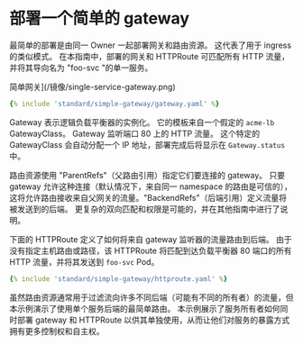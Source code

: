 <!-- TRANSLATED by md-translate -->
# 部署一个简单的 gateway

最简单的部署是由同一 Owner 一起部署网关和路由资源。 这代表了用于 ingress 的类似模式。 在本指南中，部署的网关和 HTTPRoute 可匹配所有 HTTP 流量，并将其导向名为 "foo-svc "的单一服务。

简单网关](/镜像/single-service-gateway.png)

```yaml  
{% include 'standard/simple-gateway/gateway.yaml' %}
```

Gateway 表示逻辑负载平衡器的实例化。 它的模板来自一个假定的 `acme-lb` GatewayClass。 Gateway 监听端口 80 上的 HTTP 流量。 这个特定的 GatewayClass 会自动分配一个 IP 地址，部署完成后将显示在 `Gateway.status`中。

路由资源使用 "ParentRefs"（父路由引用）指定它们要连接的 gateway。 只要 gateway 允许这种连接（默认情况下，来自同一 namespace 的路由是可信的），这将允许路由接收来自父网关的流量。"BackendRefs"（后端引用）定义流量将被发送到的后端。 更复杂的双向匹配和权限是可能的，并在其他指南中进行了说明。

下面的 HTTPRoute 定义了如何将来自 gateway 监听器的流量路由到后端。 由于没有指定主机路由或路径，该 HTTPRoute 将匹配到达负载平衡器 80 端口的所有 HTTP 流量，并将其发送到 `foo-svc` Pod。

```yaml  
{% include 'standard/simple-gateway/httproute.yaml' %}
```

虽然路由资源通常用于过滤流向许多不同后端（可能有不同的所有者）的流量，但本示例演示了使用单个服务后端的最简单路由。 本示例展示了服务所有者如何同时部署 gateway 和 HTTPRoute 以供其单独使用，从而让他们对服务的暴露方式拥有更多控制权和自主权。